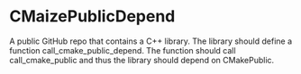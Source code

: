 # CMaizePublicDepend

A public GitHub repo that contains a C++ library. The library should define a
function call_cmake_public_depend. The function should call call_cmake_public
and thus the library should depend on CMakePublic.
